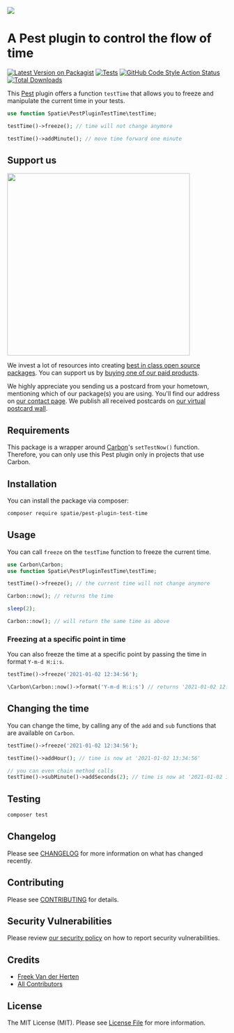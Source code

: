 
[<img src="https://github-ads.s3.eu-central-1.amazonaws.com/support-ukraine.svg?t=1" />](https://supportukrainenow.org)

# A Pest plugin to control the flow of time

[![Latest Version on Packagist](https://img.shields.io/packagist/v/spatie/pest-plugin-test-time.svg?style=flat-square)](https://packagist.org/packages/spatie/pest-plugin-test-time)
[![Tests](https://github.com/spatie/pest-plugin-test-time/actions/workflows/run-tests.yml/badge.svg)](https://github.com/spatie/pest-plugin-test-time/actions/workflows/run-tests.yml)
[![GitHub Code Style Action Status](https://img.shields.io/github/workflow/status/spatie/pest-plugin-test-time/Check%20&%20fix%20styling?label=code%20style)](https://github.com/spatie/pest-plugin-test-time/actions?query=workflow%3A"Check+%26+fix+styling"+branch%3Amaster)
[![Total Downloads](https://img.shields.io/packagist/dt/spatie/pest-plugin-test-time.svg?style=flat-square)](https://packagist.org/packages/spatie/pest-plugin-test-time)

This [Pest](https://pestphp.com) plugin offers a function `testTime` that allows you to freeze and manipulate the current time in your tests.

```php
use function Spatie\PestPluginTestTime\testTime;

testTime()->freeze(); // time will not change anymore

testTime()->addMinute(); // move time forward one minute
```

## Support us

[<img src="https://github-ads.s3.eu-central-1.amazonaws.com/pest-plugin-test-time.jpg?t=1" width="419px" />](https://spatie.be/github-ad-click/pest-plugin-test-time)

We invest a lot of resources into creating [best in class open source packages](https://spatie.be/open-source). You can support us by [buying one of our paid products](https://spatie.be/open-source/support-us).

We highly appreciate you sending us a postcard from your hometown, mentioning which of our package(s) you are using. You'll find our address on [our contact page](https://spatie.be/about-us). We publish all received postcards on [our virtual postcard wall](https://spatie.be/open-source/postcards).

## Requirements

This package is a wrapper around [Carbon](https://carbon.nesbot.com/docs/)'s `setTestNow()` function. Therefore, you can only use this Pest plugin only in projects that use Carbon.

## Installation

You can install the package via composer:

```bash
composer require spatie/pest-plugin-test-time
```

## Usage

You can call `freeze` on the `testTime` function to freeze the current time.

```php
use Carbon\Carbon;
use function Spatie\PestPluginTestTime\testTime;

testTime()->freeze(); // the current time will not change anymore

Carbon::now(); // returns the time

sleep(2);

Carbon::now(); // will return the same time as above
```

### Freezing at a specific point in time

You can also freeze the time at a specific point by passing the time in format `Y-m-d H:i:s`.

```php
testTime()->freeze('2021-01-02 12:34:56');

\Carbon\Carbon::now()->format('Y-m-d H:i:s') // returns '2021-01-02 12:34:56';
```

## Changing the time

You can change the time, by calling any of the `add` and `sub` functions that are available on `Carbon`.

```php
testTime()->freeze('2021-01-02 12:34:56');

testTime()->addHour(); // time is now at '2021-01-02 13:34:56'

// you can even chain method calls
testTime()->subMinute()->addSeconds(2); // time is now at '2021-01-02 13:33:58'
```

## Testing

```bash
composer test
```

## Changelog

Please see [CHANGELOG](CHANGELOG.md) for more information on what has changed recently.

## Contributing

Please see [CONTRIBUTING](.github/CONTRIBUTING.md) for details.

## Security Vulnerabilities

Please review [our security policy](../../security/policy) on how to report security vulnerabilities.

## Credits

- [Freek Van der Herten](https://github.com/freekmurze)
- [All Contributors](../../contributors)

## License

The MIT License (MIT). Please see [License File](LICENSE.md) for more information.
